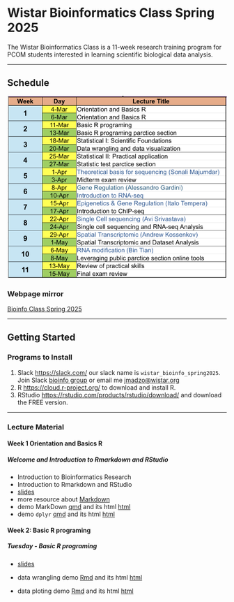 # Wistar Bioinformatics Class Spring 2025

The Wistar Bioinformatics Class  is a 11-week research training program for PCOM students interested in learning scientific biological data analysis.

---

## Schedule

![calendar](BioInfo_schedule.png)

### Webpage mirror
[Bioinfo Class Spring 2025](https://wistar-bioinfo.github.io/BioinfoClass_Spring_2025)

---

## Getting Started

### Programs to Install

1. Slack <https://slack.com/> our slack name is `wistar_bioinfo_spring2025`.  
   Join Slack [bioinfo group](https://join.slack.com/t/bioinfospring2025/shared_invite/zt-31aqz3j8g-Ha7eNObbwzGDP1U9Wr7wRg) or email me jmadzo@wistar.org
2. R  <https://cloud.r-project.org/> to download and install R.
3. RStudio <https://rstudio.com/products/rstudio/download/> and download the FREE version.

---

###  Lecture Material

#### **Week 1** Orientation and Basics R

##### Welcome and Introduction to Rmarkdown and RStudio

- Introduction to Bioinformatics Research
- Introduction to Rmarkdown and RStudio
- [slides](Bioinfo_class_week1.1_03_04_2025.pdf)
- more resource about [Markdown](https://www.markdownguide.org/cheat-sheet/)
- demo MarkDown [qmd](2025_03_04_rmarkdown.qmd) and its html [html](2025_03_04_rmarkdown.html)
- demo `dplyr` [qmd](2025_03_04_dplyr_demo.qmd) and its html [html](2025_03_04_dplyr_demo.html)



#### **Week 2:** Basic R programing 

##### Tuesday - Basic R programing

 - [slides](Bioinfo_class_week2_03_11_2025.pdf)

 - data wrangling demo [Rmd](2025-03-11_readr_tidyr_demo.Rmd) and its html [html](2025-03-11_readr_tidyr_demo.html)
 - data ploting demo [Rmd](2025-03-11_ggplot2.qmd) and its html [html](2025-03-11_ggplot2_demo.html)




<!---
##### Thursday -  Basic R programing parctice section

- [slides]()

- demo [Rmd]() and its html [html]()

---



##### Tuesday - Basic R programing



#### **Week 3:** 

##### Tuesday - Statistical I: Scientific Foundations 

- [slides]()

##### Thursday -  Data wrangling and data visualization

- [slides]()
- demo [Rmd]() and its html [html]()

---

#### **Week 4:** 

##### Tuesday - Statistical II: Practical application

- [slides]()

##### Thursday -  Statistic test parctice section 

- [slides]()
- demo [Rmd]() and its html [html]()

---

#### **Week 5:** Statistics Review and Tidying R Statistical Tests with `broom`

##### Tuesday - Theoretical basis for sequencing (Sonali Majumdar)

- [slides]()

##### Thursday -  Midterm exam review  

- [test]()

---

#### **Week 6:** Clustering Data

##### Tuesday - Statistical II: Gene Regulation (Alessandro Gardini)

- [slides]()

##### Thursday -  Introduction to RNA-seq 

- [slides]()
- demo [Rmd]() and its html [html]()

---

#### **Week 7:** Statistics 2: Linear Models

##### Tuesday - Epigenetics & Gene Regulation (Italo Tempera)

- [slides]()

##### Thursday -  Introduction to ChIP-seq

- [slides]()
- demo [Rmd]() and its html [html]()


---

#### **Week 8:** Exploratory Data Analysis

##### Tuesday - Single Cell sequencing (Avi Srivastava)

- [slides]()

##### Thursday -  RNA-seq Analysis and Single cell sequencing 

- [slides]()
- demo [Rmd]() and its html [html]()

---

#### **Week 9:** Introduction to RNA-seq

##### Tuesday - Spatial Transcriptomic (Andrew Kossenkov)

- [slides]()

##### Thursday - RNA-seq Analysis and Spatial Transcriptomic

- [slides]()
- demo [Rmd]() and its html [html]()

---

#### **Week 10:** Clustering RNA-seq and Differential Expression Testing

##### Tuesday - RNA modification (Bin Tian)

- [slides]()

##### Thursday -  Leveraging public parctice section online tools

- [slides]()
- demo [Rmd]() and its html [html]()

---

#### **Week 11:** Review of practical skills and Final exam review 

##### Tuesday - Review of practical skills

- [slides]()

##### Thursday -  Final exam review 

- [test]()
---> 